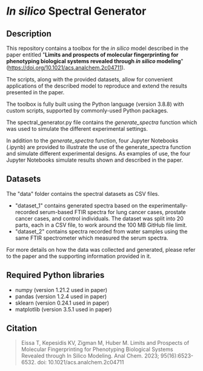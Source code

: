 # _In silico_ Spectral Generator

## Description
This repository contains a toolbox for the _in silico_ model described in the paper entitled "**Limits and prospects of molecular fingerprinting for
phenotyping biological systems revealed through _in silico_ modeling**" (https://doi.org/10.1021/acs.analchem.2c04711).

The scripts, along with the provided datasets, allow for convenient applications of the described model to reproduce and extend the results presented in the paper.

The toolbox is fully built using the Python language (version 3.8.8) with custom scripts, supported by commonly-used Python packages.

The spectral_generator.py file contains the _generate_spectra_ function which was used to simulate the different experimental settings.

In addition to the _generate_spectra_ function, four Jupyter Notebooks (.ipynb) are provided to illustrate the use of the generate_spectra function and simulate different experimental designs. As examples of use, the four Jupyter Notebooks simulate results shown and described in the paper.

## Datasets
The "data" folder contains the spectral datasets as CSV files.
* "dataset_1" contains generated spectra based on the experimentally-recorded serum-based FTIR spectra for lung cancer cases, prostate cancer cases, and control individuals. The dataset was split into 20 parts, each in a CSV file, to work around the 100 MB GitHub file limit.
* "dataset_2" contains spectra recorded from water samples using the same FTIR spectrometer which measured the serum spectra.

For more details on how the data was collected and generated, please refer to the paper and the supporting information provided in it.

## Required Python libraries
* numpy (version 1.21.2 used in paper)
* pandas (version 1.2.4 used in paper)
* sklearn (version 0.24.1 used in paper)
* matplotlib (version 3.5.1 used in paper)

## Citation
> Eissa T, Kepesidis KV, Zigman M, Huber M. Limits and Prospects of Molecular Fingerprinting for Phenotyping Biological Systems Revealed through In Silico Modeling. Anal Chem. 2023; 95(16):6523-6532. doi: 10.1021/acs.analchem.2c04711
